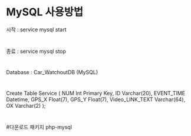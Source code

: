 # MySQL 사용방법
시작 : service mysql start
#
종료 : service mysql stop
#
Database : Car_WatchoutDB (MySQL)
#
Create Table Service (
	NUM Int Primary Key,
	ID Varchar(20),
	EVENT_TIME Datetime,
	GPS_X Float(7),
	GPS_Y Float(7),
	Video_LINK_TEXT Varchar(64),
	OX Varchar(2)
);
#
#다운로드 패키지
php-mysql